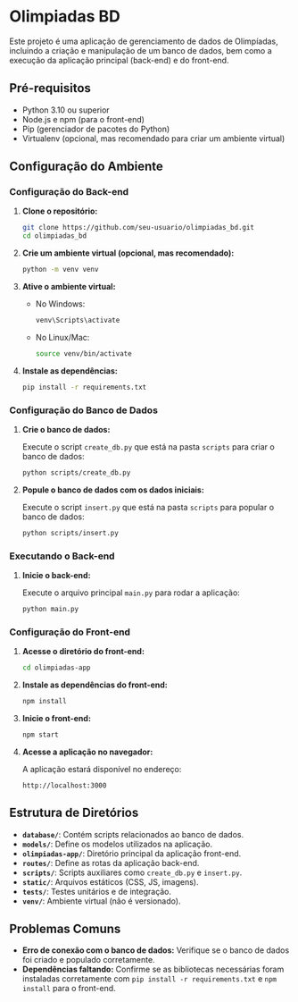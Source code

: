 # Olimpiadas BD

Este projeto é uma aplicação de gerenciamento de dados de Olimpíadas, incluindo a criação e manipulação de um banco de dados, bem como a execução da aplicação principal (back-end) e do front-end.

## Pré-requisitos

- Python 3.10 ou superior
- Node.js e npm (para o front-end)
- Pip (gerenciador de pacotes do Python)
- Virtualenv (opcional, mas recomendado para criar um ambiente virtual)

## Configuração do Ambiente

### Configuração do Back-end

1. **Clone o repositório:**

   ```bash
   git clone https://github.com/seu-usuario/olimpiadas_bd.git
   cd olimpiadas_bd
   ```

2. **Crie um ambiente virtual (opcional, mas recomendado):**

   ```bash
   python -m venv venv
   ```

3. **Ative o ambiente virtual:**

   - No Windows:

     ```bash
     venv\Scripts\activate
     ```

   - No Linux/Mac:

     ```bash
     source venv/bin/activate
     ```

4. **Instale as dependências:**

   ```bash
   pip install -r requirements.txt
   ```

### Configuração do Banco de Dados

1. **Crie o banco de dados:**

   Execute o script `create_db.py` que está na pasta `scripts` para criar o banco de dados:

   ```bash
   python scripts/create_db.py
   ```

2. **Popule o banco de dados com os dados iniciais:**

   Execute o script `insert.py` que está na pasta `scripts` para popular o banco de dados:

   ```bash
   python scripts/insert.py
   ```

### Executando o Back-end

1. **Inicie o back-end:**

   Execute o arquivo principal `main.py` para rodar a aplicação:

   ```bash
   python main.py
   ```

### Configuração do Front-end

1. **Acesse o diretório do front-end:**

   ```bash
   cd olimpiadas-app
   ```

2. **Instale as dependências do front-end:**

   ```bash
   npm install
   ```

3. **Inicie o front-end:**

   ```bash
   npm start
   ```

4. **Acesse a aplicação no navegador:**

   A aplicação estará disponível no endereço:

   ```plaintext
   http://localhost:3000
   ```


## Estrutura de Diretórios

- **`database/`**: Contém scripts relacionados ao banco de dados.
- **`models/`**: Define os modelos utilizados na aplicação.
- **`olimpiadas-app/`**: Diretório principal da aplicação front-end.
- **`routes/`**: Define as rotas da aplicação back-end.
- **`scripts/`**: Scripts auxiliares como `create_db.py` e `insert.py`.
- **`static/`**: Arquivos estáticos (CSS, JS, imagens).
- **`tests/`**: Testes unitários e de integração.
- **`venv/`**: Ambiente virtual (não é versionado).

## Problemas Comuns

- **Erro de conexão com o banco de dados:** Verifique se o banco de dados foi criado e populado corretamente.
- **Dependências faltando:** Confirme se as bibliotecas necessárias foram instaladas corretamente com `pip install -r requirements.txt` e `npm install` para o front-end.

